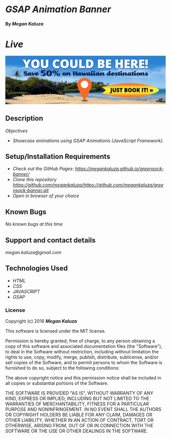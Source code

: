 # _GSAP Animation Banner_

#### By _**Megan Kaluza**_

# _Live_
![screenshot](screen_shot.png)

## Description

_Objectives_

* _Showcase animations using GSAP Animations (JavaScript Framework)._

## Setup/Installation Requirements

* _Check out the GitHub Pages: https://megankaluza.github.io/greensock-banner/_
* _Clone this repository https://github.com/megankaluza/https://github.com/megankaluza/greensock-banner.git_
* _Open in browser of your choice_

## Known Bugs

_No known bugs at this time_

## Support and contact details

  _megan.kaluza@gmail.com_

## Technologies Used

* _HTML_
* _CSS_
* _JAVASCRIPT_
* _GSAP_

### License

Copyright (c) 2016 **_Megan Kaluza_**

This software is licensed under the MIT license.

Permission is hereby granted, free of charge, to any person obtaining a copy of this software and associated documentation files (the "Software"), to deal in the Software without restriction, including without limitation the rights to use, copy, modify, merge, publish, distribute, sublicense, and/or sell copies of the Software, and to permit persons to whom the Software is furnished to do so, subject to the following conditions:

The above copyright notice and this permission notice shall be included in all copies or substantial portions of the Software.

THE SOFTWARE IS PROVIDED "AS IS", WITHOUT WARRANTY OF ANY KIND, EXPRESS OR IMPLIED, INCLUDING BUT NOT LIMITED TO THE WARRANTIES OF MERCHANTABILITY, FITNESS FOR A PARTICULAR PURPOSE AND NONINFRINGEMENT. IN NO EVENT SHALL THE AUTHORS OR COPYRIGHT HOLDERS BE LIABLE FOR ANY CLAIM, DAMAGES OR OTHER LIABILITY, WHETHER IN AN ACTION OF CONTRACT, TORT OR OTHERWISE, ARISING FROM, OUT OF OR IN CONNECTION WITH THE SOFTWARE OR THE USE OR OTHER DEALINGS IN THE SOFTWARE.
